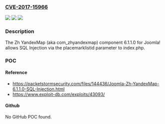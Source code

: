 ### [CVE-2017-15966](https://cve.mitre.org/cgi-bin/cvename.cgi?name=CVE-2017-15966)
![](https://img.shields.io/static/v1?label=Product&message=n%2Fa&color=blue)
![](https://img.shields.io/static/v1?label=Version&message=n%2Fa&color=blue)
![](https://img.shields.io/static/v1?label=Vulnerability&message=n%2Fa&color=brighgreen)

### Description

The Zh YandexMap (aka com_zhyandexmap) component 6.1.1.0 for Joomla! allows SQL Injection via the placemarklistid parameter to index.php.

### POC

#### Reference
- https://packetstormsecurity.com/files/144436/Joomla-Zh-YandexMap-6.1.1.0-SQL-Injection.html
- https://www.exploit-db.com/exploits/43093/

#### Github
No GitHub POC found.


